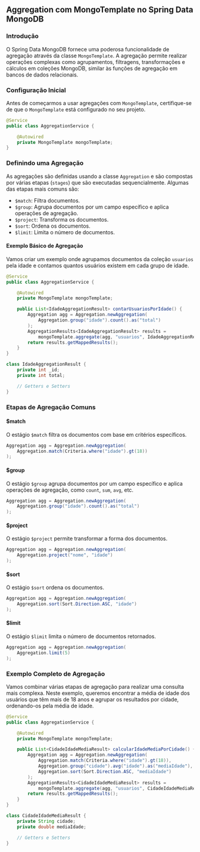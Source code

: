 ## Aggregation com MongoTemplate no Spring Data MongoDB

### Introdução

O Spring Data MongoDB fornece uma poderosa funcionalidade de agregação através da classe `MongoTemplate`. A agregação permite realizar operações complexas como agrupamentos, filtragens, transformações e cálculos em coleções MongoDB, similar às funções de agregação em bancos de dados relacionais.

### Configuração Inicial

Antes de começarmos a usar agregações com `MongoTemplate`, certifique-se de que o `MongoTemplate` está configurado no seu projeto.

```java
@Service
public class AggregationService {

    @Autowired
    private MongoTemplate mongoTemplate;
}
```

### Definindo uma Agregação

As agregações são definidas usando a classe `Aggregation` e são compostas por várias etapas (`stages`) que são executadas sequencialmente. Algumas das etapas mais comuns são:

- `$match`: Filtra documentos.
- `$group`: Agrupa documentos por um campo específico e aplica operações de agregação.
- `$project`: Transforma os documentos.
- `$sort`: Ordena os documentos.
- `$limit`: Limita o número de documentos.

#### Exemplo Básico de Agregação

Vamos criar um exemplo onde agrupamos documentos da coleção `usuarios` pela idade e contamos quantos usuários existem em cada grupo de idade.

```java
@Service
public class AggregationService {

    @Autowired
    private MongoTemplate mongoTemplate;

    public List<IdadeAggregationResult> contarUsuariosPorIdade() {
        Aggregation agg = Aggregation.newAggregation(
            Aggregation.group("idade").count().as("total")
        );
        AggregationResults<IdadeAggregationResult> results =
            mongoTemplate.aggregate(agg, "usuarios", IdadeAggregationResult.class);
        return results.getMappedResults();
    }
}

class IdadeAggregationResult {
    private int _id;
    private int total;

    // Getters e Setters
}
```

### Etapas de Agregação Comuns

#### $match

O estágio `$match` filtra os documentos com base em critérios específicos.

```java
Aggregation agg = Aggregation.newAggregation(
    Aggregation.match(Criteria.where("idade").gt(18))
);
```

#### $group

O estágio `$group` agrupa documentos por um campo específico e aplica operações de agregação, como `count`, `sum`, `avg`, etc.

```java
Aggregation agg = Aggregation.newAggregation(
    Aggregation.group("idade").count().as("total")
);
```

#### $project

O estágio `$project` permite transformar a forma dos documentos.

```java
Aggregation agg = Aggregation.newAggregation(
    Aggregation.project("nome", "idade")
);
```

#### $sort

O estágio `$sort` ordena os documentos.

```java
Aggregation agg = Aggregation.newAggregation(
    Aggregation.sort(Sort.Direction.ASC, "idade")
);
```

#### $limit

O estágio `$limit` limita o número de documentos retornados.

```java
Aggregation agg = Aggregation.newAggregation(
    Aggregation.limit(5)
);
```

### Exemplo Completo de Agregação

Vamos combinar várias etapas de agregação para realizar uma consulta mais complexa. Neste exemplo, queremos encontrar a média de idade dos usuários que têm mais de 18 anos e agrupar os resultados por cidade, ordenando-os pela média de idade.

```java
@Service
public class AggregationService {

    @Autowired
    private MongoTemplate mongoTemplate;

    public List<CidadeIdadeMediaResult> calcularIdadeMediaPorCidade() {
        Aggregation agg = Aggregation.newAggregation(
            Aggregation.match(Criteria.where("idade").gt(18)),
            Aggregation.group("cidade").avg("idade").as("mediaIdade"),
            Aggregation.sort(Sort.Direction.ASC, "mediaIdade")
        );
        AggregationResults<CidadeIdadeMediaResult> results =
            mongoTemplate.aggregate(agg, "usuarios", CidadeIdadeMediaResult.class);
        return results.getMappedResults();
    }
}

class CidadeIdadeMediaResult {
    private String cidade;
    private double mediaIdade;

    // Getters e Setters
}
```
